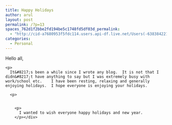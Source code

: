 ```yaml
---
title: Happy Holidays
author: arul
layout: post
permalink: /?p=13
spaces_762d1f2bbe2fd194be5c1748fd5df03d_permalink:
  - "http://cid-a7680953f5fdc114.users.api-df.live.net/Users(-6383842215583694572)/Blogs('A7680953F5FDC114!113')/Entries('A7680953F5FDC114!502')?authkey=NzXxYOsM*PI%24"
categories:
  - Personal
---
```

<div id="msgcns!A7680953F5FDC114!502" class="bvMsg">
  <p>
    Hello all, 
    
    <p>
      It&#8217;s been a while since I wrote any blog.  It is not that I didn&#8217;t have anything to say but I was extremely busy with work/school etc.    I have been resting, relaxing and generally enjoying holidays.  I hope everyone is enjoying your holidays. 
      
      <p>
          
        
        <p>
          I wanted to wish everyone happy holidays and new year.
        </p></div>